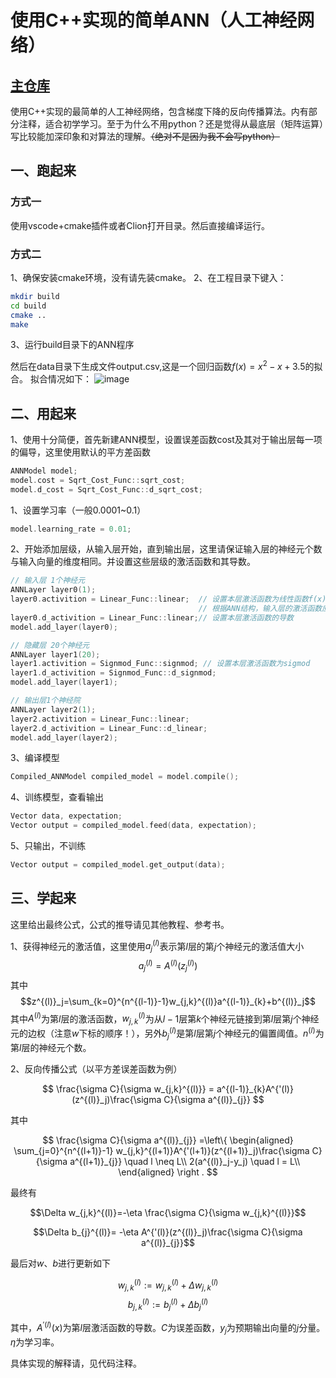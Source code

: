 # 使用C++实现的简单ANN（人工神经网络）

## <a href="https://github.com/Kalzncc/MachineLearningImpl"> 主仓库 </a>

使用C++实现的最简单的人工神经网络，包含梯度下降的反向传播算法。内有部分注释，适合初学学习。至于为什么不用python？还是觉得从最底层（矩阵运算）写比较能加深印象和对算法的理解。~~（绝对不是因为我不会写python）~~

## 一、跑起来
### 方式一
使用vscode+cmake插件或者Clion打开目录。然后直接编译运行。
### 方式二
1、确保安装cmake环境，没有请先装cmake。
2、在工程目录下键入：

```sh
mkdir build
cd build
cmake ..
make
```
3、运行build目录下的ANN程序

然后在data目录下生成文件output.csv,这是一个回归函数$f(x)=x^2-x+3.5$的拟合。
拟合情况如下：
![image](https://user-images.githubusercontent.com/44296812/188828162-34bd447c-5e03-4d0e-9afe-d1827faf0a37.png)

## 二、用起来
1、使用十分简便，首先新建ANN模型，设置误差函数cost及其对于输出层每一项的偏导，这里使用默认的平方差函数
```cpp
ANNModel model;
model.cost = Sqrt_Cost_Func::sqrt_cost;
model.d_cost = Sqrt_Cost_Func::d_sqrt_cost;
```
1、设置学习率（一般0.0001~0.1）
```cpp
model.learning_rate = 0.01;
```
2、开始添加层级，从输入层开始，直到输出层，这里请保证输入层的神经元个数与输入向量的维度相同。并设置这些层级的激活函数和其导数。

```cpp
// 输入层 1个神经元
ANNLayer layer0(1);
layer0.activition = Linear_Func::linear;  // 设置本层激活函数为线性函数f(x)=x
                                          // 根据ANN结构，输入层的激活函数应设置为线性
layer0.d_activition = Linear_Func::linear;// 设置本层激活函数的导数
model.add_layer(layer0);

// 隐藏层 20个神经元
ANNLayer layer1(20);
layer1.activition = Signmod_Func::signmod; // 设置本层激活函数为sigmod
layer1.d_activition = Signmod_Func::d_signmod;
model.add_layer(layer1);

// 输出层1个神经院
ANNLayer layer2(1);
layer2.activition = Linear_Func::linear;
layer2.d_activition = Linear_Func::d_linear;
model.add_layer(layer2);
```

3、编译模型
```cpp
Compiled_ANNModel compiled_model = model.compile();
```

4、训练模型，查看输出
```cpp
Vector data, expectation;
Vector output = compiled_model.feed(data, expectation);
```

5、只输出，不训练
```cpp
Vector output = compiled_model.get_output(data);
```

## 三、学起来
这里给出最终公式，公式的推导请见其他教程、参考书。

1、获得神经元的激活值，这里使用$a^{(l)}_j$表示第$l$层的第$j$个神经元的激活值大小
$$a^{(l)}_j=A^{(l)}(z^{(l)}_j)$$
其中
$$z^{(l)}_j=\sum_{k=0}^{n^{(l-1)}-1}w_{j,k}^{(l)}a^{(l-1)}_{k}+b^{(l)}_j$$
其中$A^{(l)}$为第$l$层的激活函数，$w_{j,k}^{(l)}$为从$l-1$层第$k$个神经元链接到第$l$层第$j$个神经元的边权（注意$w$下标的顺序！），另外$b^{(l)}_j$是第$l$层第$j$个神经元的偏置阈值。$n^{(l)}$为第$l$层的神经元个数。

2、反向传播公式（以平方差误差函数为例）

$$ \frac{\sigma C}{\sigma w_{j,k}^{(l)}} = a^{(l-1)}_{k}A^{'(l)}(z^{(l)}_j)\frac{\sigma C}{\sigma a^{(l)}_{j}} $$

其中

$$
\frac{\sigma C}{\sigma a^{(l)}_{j}} =\left\{
	\begin{aligned}
	\sum_{j=0}^{n^{(l+1)}-1} w_{j,k}^{(l+1)}A^{'(l+1)}(z^{(l+1)}_j)\frac{\sigma C}{\sigma a^{(l+1)}_{j}} \quad l \neq L\\
	2(a^{(l)}_j-y_j) \quad l = L\\
	\end{aligned}
	\right
	.
$$

最终有

$$\Delta w_{j,k}^{(l)}=-\eta \frac{\sigma C}{\sigma w_{j,k}^{(l)}}$$

$$\Delta b_{j}^{(l)}= -\eta A^{'(l)}(z^{(l)}_j)\frac{\sigma C}{\sigma a^{(l)}_{j}}$$

最后对$w$、$b$进行更新如下

$$ w_{j,k}^{(l)} :=  w_{j,k}^{(l)} + \Delta w_{j,k}^{(l)}$$
$$ b_{j,k}^{(l)} :=  b_{j}^{(l)} + \Delta b_{j}^{(l)}$$

其中，$A^{'(l)}(x)$为第$l$层激活函数的导数。$C$为误差函数，$y_j$为预期输出向量的$j$分量。$\eta$为学习率。



具体实现的解释请，见代码注释。
